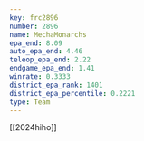 ```yaml
---
key: frc2896
number: 2896
name: MechaMonarchs
epa_end: 8.09
auto_epa_end: 4.46
teleop_epa_end: 2.22
endgame_epa_end: 1.41
winrate: 0.3333
district_epa_rank: 1401
district_epa_percentile: 0.2221
type: Team
---
```

[[2024hiho]]
